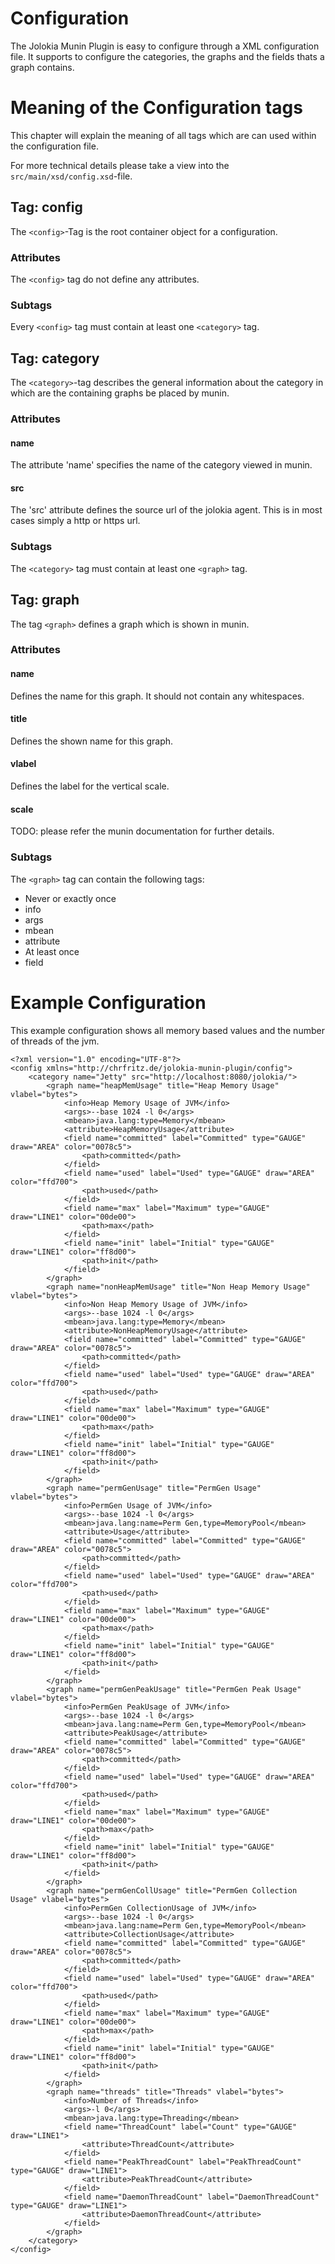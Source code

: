 # Configuration
The Jolokia Munin Plugin is easy to configure through a XML configuration file. It supports
to configure the categories, the graphs and the fields thats a graph contains.

# Meaning of the Configuration tags
This chapter will explain the meaning of all tags which are can used within the configuration file.

For more technical details please take a view into the `src/main/xsd/config.xsd`-file.
## Tag: config
The `<config>`-Tag is the root container object for a configuration.
### Attributes
The `<config>` tag do not define any attributes.
### Subtags
Every `<config>` tag must contain at least one `<category>` tag.
## Tag: category
The `<category>`-tag describes the general information about the category in which are the containing graphs be placed
by munin.
### Attributes
#### name
The attribute 'name' specifies the name of the category viewed in munin.
#### src
The 'src' attribute defines the source url of the jolokia agent. This is in most cases simply a http or https url.
### Subtags
The `<category>` tag must contain at least one `<graph>` tag.

## Tag: graph
The tag `<graph>` defines a graph which is shown in munin.
### Attributes
#### name
Defines the name for this graph. It should not contain any whitespaces.
#### title
Defines the shown name for this graph.
#### vlabel
Defines the label for the vertical scale.
#### scale
TODO: please refer the munin documentation for further details.
### Subtags
The `<graph>` tag can contain the following tags:
- Never or exactly once
 -  info
 -  args
 -  mbean
 -  attribute
- At least once
 - field

# Example Configuration
This example configuration shows all memory based values and the number of threads of the jvm.

    <?xml version="1.0" encoding="UTF-8"?>
    <config xmlns="http://chrfritz.de/jolokia-munin-plugin/config">
        <category name="Jetty" src="http://localhost:8080/jolokia/">
            <graph name="heapMemUsage" title="Heap Memory Usage" vlabel="bytes">
                <info>Heap Memory Usage of JVM</info>
                <args>--base 1024 -l 0</args>
                <mbean>java.lang:type=Memory</mbean>
                <attribute>HeapMemoryUsage</attribute>
                <field name="committed" label="Committed" type="GAUGE" draw="AREA" color="0078c5">
                    <path>committed</path>
                </field>
                <field name="used" label="Used" type="GAUGE" draw="AREA" color="ffd700">
                    <path>used</path>
                </field>
                <field name="max" label="Maximum" type="GAUGE" draw="LINE1" color="00de00">
                    <path>max</path>
                </field>
                <field name="init" label="Initial" type="GAUGE" draw="LINE1" color="ff8d00">
                    <path>init</path>
                </field>
            </graph>
            <graph name="nonHeapMemUsage" title="Non Heap Memory Usage" vlabel="bytes">
                <info>Non Heap Memory Usage of JVM</info>
                <args>--base 1024 -l 0</args>
                <mbean>java.lang:type=Memory</mbean>
                <attribute>NonHeapMemoryUsage</attribute>
                <field name="committed" label="Committed" type="GAUGE" draw="AREA" color="0078c5">
                    <path>committed</path>
                </field>
                <field name="used" label="Used" type="GAUGE" draw="AREA" color="ffd700">
                    <path>used</path>
                </field>
                <field name="max" label="Maximum" type="GAUGE" draw="LINE1" color="00de00">
                    <path>max</path>
                </field>
                <field name="init" label="Initial" type="GAUGE" draw="LINE1" color="ff8d00">
                    <path>init</path>
                </field>
            </graph>
            <graph name="permGenUsage" title="PermGen Usage" vlabel="bytes">
                <info>PermGen Usage of JVM</info>
                <args>--base 1024 -l 0</args>
                <mbean>java.lang:name=Perm Gen,type=MemoryPool</mbean>
                <attribute>Usage</attribute>
                <field name="committed" label="Committed" type="GAUGE" draw="AREA" color="0078c5">
                    <path>committed</path>
                </field>
                <field name="used" label="Used" type="GAUGE" draw="AREA" color="ffd700">
                    <path>used</path>
                </field>
                <field name="max" label="Maximum" type="GAUGE" draw="LINE1" color="00de00">
                    <path>max</path>
                </field>
                <field name="init" label="Initial" type="GAUGE" draw="LINE1" color="ff8d00">
                    <path>init</path>
                </field>
            </graph>
            <graph name="permGenPeakUsage" title="PermGen Peak Usage" vlabel="bytes">
                <info>PermGen PeakUsage of JVM</info>
                <args>--base 1024 -l 0</args>
                <mbean>java.lang:name=Perm Gen,type=MemoryPool</mbean>
                <attribute>PeakUsage</attribute>
                <field name="committed" label="Committed" type="GAUGE" draw="AREA" color="0078c5">
                    <path>committed</path>
                </field>
                <field name="used" label="Used" type="GAUGE" draw="AREA" color="ffd700">
                    <path>used</path>
                </field>
                <field name="max" label="Maximum" type="GAUGE" draw="LINE1" color="00de00">
                    <path>max</path>
                </field>
                <field name="init" label="Initial" type="GAUGE" draw="LINE1" color="ff8d00">
                    <path>init</path>
                </field>
            </graph>
            <graph name="permGenCollUsage" title="PermGen Collection Usage" vlabel="bytes">
                <info>PermGen CollectionUsage of JVM</info>
                <args>--base 1024 -l 0</args>
                <mbean>java.lang:name=Perm Gen,type=MemoryPool</mbean>
                <attribute>CollectionUsage</attribute>
                <field name="committed" label="Committed" type="GAUGE" draw="AREA" color="0078c5">
                    <path>committed</path>
                </field>
                <field name="used" label="Used" type="GAUGE" draw="AREA" color="ffd700">
                    <path>used</path>
                </field>
                <field name="max" label="Maximum" type="GAUGE" draw="LINE1" color="00de00">
                    <path>max</path>
                </field>
                <field name="init" label="Initial" type="GAUGE" draw="LINE1" color="ff8d00">
                    <path>init</path>
                </field>
            </graph>
            <graph name="threads" title="Threads" vlabel="bytes">
                <info>Number of Threads</info>
                <args>-l 0</args>
                <mbean>java.lang:type=Threading</mbean>
                <field name="ThreadCount" label="Count" type="GAUGE" draw="LINE1">
                    <attribute>ThreadCount</attribute>
                </field>
                <field name="PeakThreadCount" label="PeakThreadCount" type="GAUGE" draw="LINE1">
                    <attribute>PeakThreadCount</attribute>
                </field>
                <field name="DaemonThreadCount" label="DaemonThreadCount" type="GAUGE" draw="LINE1">
                    <attribute>DaemonThreadCount</attribute>
                </field>
            </graph>
        </category>
    </config>
